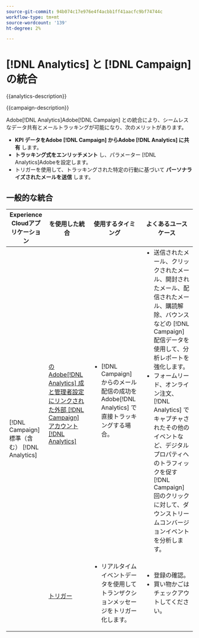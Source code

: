 ```yaml
---
source-git-commit: 94b074c17e976e4f4acbb1ff41aacfc9bf74744c
workflow-type: tm+mt
source-wordcount: '139'
ht-degree: 2%

---
```



# [!DNL Analytics] と [!DNL Campaign] の統合

{{analytics-description}}

{{campaign-description}}

Adobe[!DNL Analytics]Adobe[!DNL Campaign] との統合により、シームレスなデータ共有とメールトラッキングが可能になり、次のメリットがあります。

+ **KPI データをAdobe [!DNL Campaign] からAdobe [!DNL Analytics] に共有** します。
+ **トラッキング式をエンリッチメント** し、パラメーター [!DNL Analytics]Adobeを設定します。
+ トリガーを使用して、トラッキングされた特定の行動に基づいて **パーソナライズされたメールを送信** します。

## 一般的な統合

<table>
    <thead>
        <tr>
            <th>Experience Cloudアプリケーション</th>
            <th>を使用した統合</th>
            <th>使用するタイミング</th>
            <th>よくあるユースケース</th>
        </tr>
    </thead>
    <tbody>
        <tr>
            <td rowspan="2">[!DNL Campaign] 標準（含む） [!DNL Analytics]</td>
            <td><a href="https://experienceleague.adobe.com/docs/campaign-standard-learn/tutorials/integrations/track-the-success-of-your-deliveries-in-analytics.html" target="_blank" rel="noreferrer">のAdobe[!DNL Analytics] 成と管理者設定にリンクされた外部 [!DNL Campaign] アカウント [!DNL Analytics]</a></td>
            <td>
                <ul style="margin-top: 0;">
                    <li>[!DNL Campaign] からのメール配信の成功をAdobe[!DNL Analytics] で直接トラッキングする場合。</li>
                </ul>
            </td>
            <td>
              <ul style="margin-top: 0;">
                <li>送信されたメール、クリックされたメール、開封されたメール、配信されたメール、購読解除、バウンスなどの [!DNL Campaign] 配信データを使用して、分析レポートを強化します。</li>
                <li>フォームリード、オンライン注文、[!DNL Analytics] でキャプチャされたその他のイベントなど、デジタルプロパティへのトラフィックを促す [!DNL Campaign] 回のクリックに対して、ダウンストリームコンバージョンイベントを分析します。</li>
              </ul>
            </td>
        </tr>
        <tr>
            <td><a href="../../integrations/tutorials/campaign-analytics/campaign-analytics-trigger.md" target="_blank" rel="noreferrer">トリガー</a></li>
            <td>
                <ul style="margin-top: 0;">
                    <li>リアルタイムイベントデータを使用してトランザクションメッセージをトリガー化します。</li>
                </ul>
            </td>
            <td>
              <ul style="margin-top: 0;">
                <li>登録の確認。</li>
                <li>買い物かごはチェックアウトしてください。</li>
              </ul>
            </td>
        </tr>              
    </tbody>          
</table>
